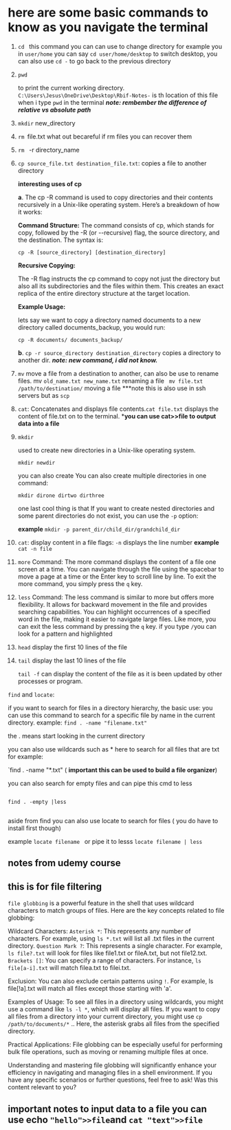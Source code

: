 # here are some basic commands to know as you navigate the terminal 

1. ```cd ```
    this command you can can use to change directory 
    for example you in ```user/home```
    you can say ```cd user/home/desktop``` to switch desktop, you can also use ```cd -``` to go back to the previous directory 
    


2. ```pwd```

    to print the current working directory.
    ```C:\Users\Jesus\OneDrive\Desktop\Rbif-Notes-``` is th location of this file when i type ```pwd``` in the terminal 
    ***note: rembember the difference of relative vs absolute path***

3. ```mkdir``` new_directory

4. ```rm ```file.txt what out becareful if rm files you can recover them 
5. ```rm ``` -r directory_name 

6. ```cp source_file.txt destination_file.txt```: copies a file to another directory
      
      
    **interesting uses of cp**
    
    **a**. The cp -R command is used to copy directories and their contents recursively 
    in a Unix-like operating system. Here’s a breakdown of how it works:
      
      **Command Structure:**
      The command consists of cp, which stands for copy, 
      followed by the -R (or --recursive) flag, the source directory, and the destination.
      The syntax is:
      
      ```cp -R [source_directory] [destination_directory]```
      
      
      
  
      **Recursive Copying:**
      
      The -R flag instructs the cp command to copy not just the directory but 
      also all its subdirectories and the files within them. 
      This creates an exact replica of the entire directory structure at the target location.
  
      **Example Usage:**
      
      lets say we want to copy a directory named documents to a new directory 
      called documents_backup, you would run:
              
      `cp -R documents/ documents_backup/`
      
      

    **b**. ```cp -r source_directory destination_directory``` copies a directory to another dir. ***note: new command, i did not know.***
  
  
  
7. ```mv``` move a file from a destination to another, can also be use to rename files. mv ```old_name.txt new_name.txt``` renaming a file 
``` mv file.txt /path/to/destination/``` moving a file 
***note this is also use in ssh servers but as ```scp```

8. ```cat```: Concatenates and displays file contents.```cat file.txt``` displays the content of file.txt on to the terminal. ***you can use cat>>file to output data into a file**

9. `mkdir`

    used to create new directories in a Unix-like operating system. 
    
    ```mkdir newdir```
    
    you can also create You can also create multiple directories in one command:
    
    ```mkdir dirone dirtwo dirthree```
    
    one last cool thing is that If you want to create nested directories and some
    parent directories do not exist, you can use the `-p` option:
    
    **example**
    ```mkdir -p parent_dir/child_dir/grandchild_dir```
    
9. `cat`: display content in a file
  flags: `-n` displays the line number
  **example** `cat -n file`

10. `more` Command:
        The more command displays the content of a file one screen at a time. 
        You can navigate through the file using the spacebar to move a page at a 
        time or the Enter key to scroll line by line. To exit the more command, you simply press the `q` key.

11. `less` Command:
        The less command is similar to more but offers more flexibility. It allows 
        for backward movement in the file and provides searching capabilities.
        You can highlight occurrences of a specified word in the file, making it 
        easier to navigate large files. Like more, you can exit the less command 
        by pressing the `q` key. if you type `/`you can look for a pattern and 
        highlighted

12. `head`  display the first 10 lines of the file 

13. `tail` display the last 10 lines of the file 

    `tail -f` can display the content of the file as it is been updated by other 
    processes or program. 

`find`  and `locate`: 

if you want to search for files in a directory hierarchy,
the basic use: 
you can use this command to search for a specific file by name in the current 
directory.
example:
`find . -name "filename.txt"`

the . means start looking in the current directory 

you can also use wildcards such as * here to search for all files that are txt for 
example:

`find . -name "*.txt" ( **important this can be used to build a file organizer**)

you can also search for empty files and can pipe this cmd to less 
```find . -empty 

find . -empty |less 


```
aside from find you can also use locate to search for files ( you do have to install first though)

example 
`locate filename `
or pipe it to lesss
`locate filename | less `






## notes from udemy course 

## this is for file filtering 

`file globbing` is a powerful feature in the shell that uses wildcard characters
to match groups of files. Here are the key concepts related to file globbing:

Wildcard Characters:
`Asterisk *`: This represents any number of characters. For example, using
`ls *.txt` will list all .txt files in the current directory.
`Question Mark ?`: This represents a single character. For example, 
`ls file?.txt` will look for files like file1.txt or fileA.txt, but not file12.txt.
`Brackets []`: You can specify a range of characters. For instance, 
`ls file[a-i].txt` will match filea.txt to filei.txt.

Exclusion:
You can also exclude certain patterns using `!`. For example,
ls file[!a].txt will match all files except those starting with 'a'.

Examples of Usage:
To see all files in a directory using wildcards, you might use a command 
like `ls -l *`, which will display all files.
If you want to copy all files from a directory into your current directory, 
you might use `cp /path/to/documents/*` .. Here, the asterisk grabs all files 
from the specified directory.

Practical Applications:
File globbing can be especially useful for performing bulk file operations, 
such as moving or renaming multiple files at once.

Understanding and mastering file globbing will significantly enhance your efficiency
in navigating and managing files in a shell environment. If you have any specific 
scenarios or further questions, feel free to ask!
Was this content relevant to you?


## important notes to input data to a file you can use echo `"hello">>file`and `cat "text">>file`
